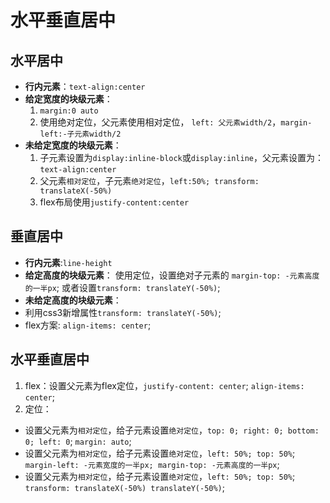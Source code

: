 # 水平垂直居中
## 水平居中
- **行内元素**：`text-align:center`
- **给定宽度的块级元素**：
  1. `margin:0 auto`
  2. 使用绝对定位，父元素使用相对定位，
   `left: 父元素width/2`，`margin-left:-子元素width/2`
- **未给定宽度的块级元素**：
  1. 子元素设置为`display:inline-block`或`display:inline`，父元素设置为：`text-align:center`
  2. 父元素`相对定位`，子元素`绝对定位`，`left:50%; transform: translateX(-50%)`
  3. flex布局使用`justify-content:center`
## 垂直居中
- **行内元素**:`line-height`
- **给定高度的块级元素**：
  使用定位，设置绝对子元素的 `margin-top: -元素高度的一半px`; 或者设置`transform: translateY(-50%)`;
- **未给定高度的块级元素**：
- 利用css3新增属性`transform: translateY(-50%)`;
- flex方案: `align-items: center`;

## 水平垂直居中
1. flex：设置父元素为flex定位，`justify-content: center`; `align-items: center`;
2. 定位：
- 设置父元素为`相对定位`，给子元素设置`绝对定位`，`top: 0; right: 0; bottom: 0; left: 0`; `margin: auto`;
- 设置父元素为`相对定位`，给子元素设置`绝对定位`，`left: 50%; top: 50%`; `margin-left: -元素宽度的一半px; margin-top: -元素高度的一半px`;
- 设置父元素为`相对定位`，给子元素设置`绝对定位`，`left: 50%; top: 50%`; `transform: translateX(-50%) translateY(-50%)`;